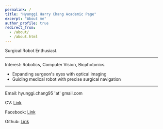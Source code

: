 ```yaml
---
permalink: /
title: "Hyunggi Harry Chang Academic Page"
excerpt: "About me"
author_profile: true
redirect_from: 
  - /about/
  - /about.html
---
```


Surgical Robot Enthusiast.

------------------------------------------

Interest: Robotics, Computer Vision, Biophotonics.
* Expanding surgeon's eyes with optical imaging
* Guiding medical robot with precise surgical navigation

------------------------------------------

Email: hyunggi.chang95 'at' gmail.com


CV: [Link](https://github.com/changh95/Curriculum-Vitae/blob/master/Curriculum_Vitae.pdf)


Facebook: [Link](https://www.facebook.com/harry.chang.982)


Github: [Link](https://github.com/changh95)
